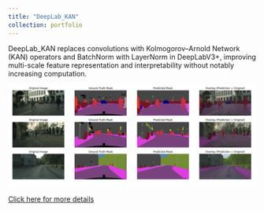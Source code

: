 ```yaml
---
title: "DeepLab_KAN"
collection: portfolio
---
```


DeepLab_KAN replaces convolutions with Kolmogorov–Arnold Network (KAN) operators and BatchNorm with LayerNorm in DeepLabV3+, improving multi-scale feature representation and interpretability without notably increasing computation.<br/>

<img src="/images/example.png?v=1" alt="DeepLab_KAN Image">

[Click here for more details](https://github.com/Panly23/DeepLabV3_KAN)

